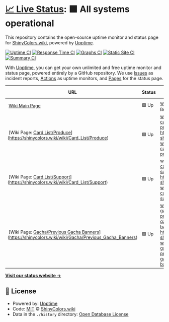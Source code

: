 # [📈 Live Status](https://status.shinycolors.wiki): <!--live status--> **🟩 All systems operational**

This repository contains the open-source uptime monitor and status page for [ShinyColors.wiki](https://shinycolors.wiki), powered by [Upptime](https://github.com/upptime/upptime).

[![Uptime CI](https://github.com/ShinyColorsWiki/Status/workflows/Uptime%20CI/badge.svg)](https://github.com/ShinyColorsWiki/Status/actions?query=workflow%3A%22Uptime+CI%22)
[![Response Time CI](https://github.com/ShinyColorsWiki/Status/workflows/Response%20Time%20CI/badge.svg)](https://github.com/ShinyColorsWiki/Status/actions?query=workflow%3A%22Response+Time+CI%22)
[![Graphs CI](https://github.com/ShinyColorsWiki/Status/workflows/Graphs%20CI/badge.svg)](https://github.com/ShinyColorsWiki/Status/actions?query=workflow%3A%22Graphs+CI%22)
[![Static Site CI](https://github.com/ShinyColorsWiki/Status/workflows/Static%20Site%20CI/badge.svg)](https://github.com/ShinyColorsWiki/Status/actions?query=workflow%3A%22Static+Site+CI%22)
[![Summary CI](https://github.com/ShinyColorsWiki/Status/workflows/Summary%20CI/badge.svg)](https://github.com/ShinyColorsWiki/Status/actions?query=workflow%3A%22Summary+CI%22)

With [Upptime](https://upptime.js.org), you can get your own unlimited and free uptime monitor and status page, powered entirely by a GitHub repository. We use [Issues](https://github.com/ShinyColorsWiki/Status/issues) as incident reports, [Actions](https://github.com/ShinyColorsWiki/Status/actions) as uptime monitors, and [Pages](https://status.shinycolors.wiki) for the status page.

<!--start: status pages-->
<!-- This summary is generated by Upptime (https://github.com/upptime/upptime) -->
<!-- Do not edit this manually, your changes will be overwritten -->
<!-- prettier-ignore -->
| URL | Status | History | Response Time | Uptime |
| --- | ------ | ------- | ------------- | ------ |
| <img alt="" src="https://favicons.githubusercontent.com/shinycolors.wiki" height="13"> [Wiki Main Page](https://shinycolors.wiki/wiki/Main_Page) | 🟩 Up | [wiki-main-page.yml](https://github.com/ShinyColorsWiki/Status/commits/HEAD/history/wiki-main-page.yml) | <details><summary><img alt="Response time graph" src="./graphs/wiki-main-page/response-time-week.png" height="20"> 688ms</summary><br><a href="https://status.shinycolors.wiki/history/wiki-main-page"><img alt="Response time 688" src="https://img.shields.io/endpoint?url=https%3A%2F%2Fraw.githubusercontent.com%2FShinyColorsWiki%2FStatus%2FHEAD%2Fapi%2Fwiki-main-page%2Fresponse-time.json"></a><br><a href="https://status.shinycolors.wiki/history/wiki-main-page"><img alt="24-hour response time 688" src="https://img.shields.io/endpoint?url=https%3A%2F%2Fraw.githubusercontent.com%2FShinyColorsWiki%2FStatus%2FHEAD%2Fapi%2Fwiki-main-page%2Fresponse-time-day.json"></a><br><a href="https://status.shinycolors.wiki/history/wiki-main-page"><img alt="7-day response time 688" src="https://img.shields.io/endpoint?url=https%3A%2F%2Fraw.githubusercontent.com%2FShinyColorsWiki%2FStatus%2FHEAD%2Fapi%2Fwiki-main-page%2Fresponse-time-week.json"></a><br><a href="https://status.shinycolors.wiki/history/wiki-main-page"><img alt="30-day response time 688" src="https://img.shields.io/endpoint?url=https%3A%2F%2Fraw.githubusercontent.com%2FShinyColorsWiki%2FStatus%2FHEAD%2Fapi%2Fwiki-main-page%2Fresponse-time-month.json"></a><br><a href="https://status.shinycolors.wiki/history/wiki-main-page"><img alt="1-year response time 688" src="https://img.shields.io/endpoint?url=https%3A%2F%2Fraw.githubusercontent.com%2FShinyColorsWiki%2FStatus%2FHEAD%2Fapi%2Fwiki-main-page%2Fresponse-time-year.json"></a></details> | <details><summary><a href="https://status.shinycolors.wiki/history/wiki-main-page">100.00%</a></summary><a href="https://status.shinycolors.wiki/history/wiki-main-page"><img alt="All-time uptime 100.00%" src="https://img.shields.io/endpoint?url=https%3A%2F%2Fraw.githubusercontent.com%2FShinyColorsWiki%2FStatus%2FHEAD%2Fapi%2Fwiki-main-page%2Fuptime.json"></a><br><a href="https://status.shinycolors.wiki/history/wiki-main-page"><img alt="24-hour uptime 100.00%" src="https://img.shields.io/endpoint?url=https%3A%2F%2Fraw.githubusercontent.com%2FShinyColorsWiki%2FStatus%2FHEAD%2Fapi%2Fwiki-main-page%2Fuptime-day.json"></a><br><a href="https://status.shinycolors.wiki/history/wiki-main-page"><img alt="7-day uptime 100.00%" src="https://img.shields.io/endpoint?url=https%3A%2F%2Fraw.githubusercontent.com%2FShinyColorsWiki%2FStatus%2FHEAD%2Fapi%2Fwiki-main-page%2Fuptime-week.json"></a><br><a href="https://status.shinycolors.wiki/history/wiki-main-page"><img alt="30-day uptime 100.00%" src="https://img.shields.io/endpoint?url=https%3A%2F%2Fraw.githubusercontent.com%2FShinyColorsWiki%2FStatus%2FHEAD%2Fapi%2Fwiki-main-page%2Fuptime-month.json"></a><br><a href="https://status.shinycolors.wiki/history/wiki-main-page"><img alt="1-year uptime 100.00%" src="https://img.shields.io/endpoint?url=https%3A%2F%2Fraw.githubusercontent.com%2FShinyColorsWiki%2FStatus%2FHEAD%2Fapi%2Fwiki-main-page%2Fuptime-year.json"></a></details>
| <img alt="" src="https://favicons.githubusercontent.com/shinycolors.wiki" height="13"> [Wiki Page: [Card List/Produce](https://shinycolors.wiki/wiki/Card_List/Produce)](https://shinycolors.wiki/wiki/Card_List/Produce) | 🟩 Up | [wiki-page-card-list-produce-https-shinycolors-wiki-wiki-card-list-produce.yml](https://github.com/ShinyColorsWiki/Status/commits/HEAD/history/wiki-page-card-list-produce-https-shinycolors-wiki-wiki-card-list-produce.yml) | <details><summary><img alt="Response time graph" src="./graphs/wiki-page-card-list-produce-https-shinycolors-wiki-wiki-card-list-produce/response-time-week.png" height="20"> 385ms</summary><br><a href="https://status.shinycolors.wiki/history/wiki-page-card-list-produce-https-shinycolors-wiki-wiki-card-list-produce"><img alt="Response time 385" src="https://img.shields.io/endpoint?url=https%3A%2F%2Fraw.githubusercontent.com%2FShinyColorsWiki%2FStatus%2FHEAD%2Fapi%2Fwiki-page-card-list-produce-https-shinycolors-wiki-wiki-card-list-produce%2Fresponse-time.json"></a><br><a href="https://status.shinycolors.wiki/history/wiki-page-card-list-produce-https-shinycolors-wiki-wiki-card-list-produce"><img alt="24-hour response time 385" src="https://img.shields.io/endpoint?url=https%3A%2F%2Fraw.githubusercontent.com%2FShinyColorsWiki%2FStatus%2FHEAD%2Fapi%2Fwiki-page-card-list-produce-https-shinycolors-wiki-wiki-card-list-produce%2Fresponse-time-day.json"></a><br><a href="https://status.shinycolors.wiki/history/wiki-page-card-list-produce-https-shinycolors-wiki-wiki-card-list-produce"><img alt="7-day response time 385" src="https://img.shields.io/endpoint?url=https%3A%2F%2Fraw.githubusercontent.com%2FShinyColorsWiki%2FStatus%2FHEAD%2Fapi%2Fwiki-page-card-list-produce-https-shinycolors-wiki-wiki-card-list-produce%2Fresponse-time-week.json"></a><br><a href="https://status.shinycolors.wiki/history/wiki-page-card-list-produce-https-shinycolors-wiki-wiki-card-list-produce"><img alt="30-day response time 385" src="https://img.shields.io/endpoint?url=https%3A%2F%2Fraw.githubusercontent.com%2FShinyColorsWiki%2FStatus%2FHEAD%2Fapi%2Fwiki-page-card-list-produce-https-shinycolors-wiki-wiki-card-list-produce%2Fresponse-time-month.json"></a><br><a href="https://status.shinycolors.wiki/history/wiki-page-card-list-produce-https-shinycolors-wiki-wiki-card-list-produce"><img alt="1-year response time 385" src="https://img.shields.io/endpoint?url=https%3A%2F%2Fraw.githubusercontent.com%2FShinyColorsWiki%2FStatus%2FHEAD%2Fapi%2Fwiki-page-card-list-produce-https-shinycolors-wiki-wiki-card-list-produce%2Fresponse-time-year.json"></a></details> | <details><summary><a href="https://status.shinycolors.wiki/history/wiki-page-card-list-produce-https-shinycolors-wiki-wiki-card-list-produce">100.00%</a></summary><a href="https://status.shinycolors.wiki/history/wiki-page-card-list-produce-https-shinycolors-wiki-wiki-card-list-produce"><img alt="All-time uptime 100.00%" src="https://img.shields.io/endpoint?url=https%3A%2F%2Fraw.githubusercontent.com%2FShinyColorsWiki%2FStatus%2FHEAD%2Fapi%2Fwiki-page-card-list-produce-https-shinycolors-wiki-wiki-card-list-produce%2Fuptime.json"></a><br><a href="https://status.shinycolors.wiki/history/wiki-page-card-list-produce-https-shinycolors-wiki-wiki-card-list-produce"><img alt="24-hour uptime 100.00%" src="https://img.shields.io/endpoint?url=https%3A%2F%2Fraw.githubusercontent.com%2FShinyColorsWiki%2FStatus%2FHEAD%2Fapi%2Fwiki-page-card-list-produce-https-shinycolors-wiki-wiki-card-list-produce%2Fuptime-day.json"></a><br><a href="https://status.shinycolors.wiki/history/wiki-page-card-list-produce-https-shinycolors-wiki-wiki-card-list-produce"><img alt="7-day uptime 100.00%" src="https://img.shields.io/endpoint?url=https%3A%2F%2Fraw.githubusercontent.com%2FShinyColorsWiki%2FStatus%2FHEAD%2Fapi%2Fwiki-page-card-list-produce-https-shinycolors-wiki-wiki-card-list-produce%2Fuptime-week.json"></a><br><a href="https://status.shinycolors.wiki/history/wiki-page-card-list-produce-https-shinycolors-wiki-wiki-card-list-produce"><img alt="30-day uptime 100.00%" src="https://img.shields.io/endpoint?url=https%3A%2F%2Fraw.githubusercontent.com%2FShinyColorsWiki%2FStatus%2FHEAD%2Fapi%2Fwiki-page-card-list-produce-https-shinycolors-wiki-wiki-card-list-produce%2Fuptime-month.json"></a><br><a href="https://status.shinycolors.wiki/history/wiki-page-card-list-produce-https-shinycolors-wiki-wiki-card-list-produce"><img alt="1-year uptime 100.00%" src="https://img.shields.io/endpoint?url=https%3A%2F%2Fraw.githubusercontent.com%2FShinyColorsWiki%2FStatus%2FHEAD%2Fapi%2Fwiki-page-card-list-produce-https-shinycolors-wiki-wiki-card-list-produce%2Fuptime-year.json"></a></details>
| <img alt="" src="https://favicons.githubusercontent.com/shinycolors.wiki" height="13"> [Wiki Page: [Card List/Support](https://shinycolors.wiki/wiki/Card_List/Support)](https://shinycolors.wiki/wiki/Card_List/Support) | 🟩 Up | [wiki-page-card-list-support-https-shinycolors-wiki-wiki-card-list-support.yml](https://github.com/ShinyColorsWiki/Status/commits/HEAD/history/wiki-page-card-list-support-https-shinycolors-wiki-wiki-card-list-support.yml) | <details><summary><img alt="Response time graph" src="./graphs/wiki-page-card-list-support-https-shinycolors-wiki-wiki-card-list-support/response-time-week.png" height="20"> 296ms</summary><br><a href="https://status.shinycolors.wiki/history/wiki-page-card-list-support-https-shinycolors-wiki-wiki-card-list-support"><img alt="Response time 296" src="https://img.shields.io/endpoint?url=https%3A%2F%2Fraw.githubusercontent.com%2FShinyColorsWiki%2FStatus%2FHEAD%2Fapi%2Fwiki-page-card-list-support-https-shinycolors-wiki-wiki-card-list-support%2Fresponse-time.json"></a><br><a href="https://status.shinycolors.wiki/history/wiki-page-card-list-support-https-shinycolors-wiki-wiki-card-list-support"><img alt="24-hour response time 296" src="https://img.shields.io/endpoint?url=https%3A%2F%2Fraw.githubusercontent.com%2FShinyColorsWiki%2FStatus%2FHEAD%2Fapi%2Fwiki-page-card-list-support-https-shinycolors-wiki-wiki-card-list-support%2Fresponse-time-day.json"></a><br><a href="https://status.shinycolors.wiki/history/wiki-page-card-list-support-https-shinycolors-wiki-wiki-card-list-support"><img alt="7-day response time 296" src="https://img.shields.io/endpoint?url=https%3A%2F%2Fraw.githubusercontent.com%2FShinyColorsWiki%2FStatus%2FHEAD%2Fapi%2Fwiki-page-card-list-support-https-shinycolors-wiki-wiki-card-list-support%2Fresponse-time-week.json"></a><br><a href="https://status.shinycolors.wiki/history/wiki-page-card-list-support-https-shinycolors-wiki-wiki-card-list-support"><img alt="30-day response time 296" src="https://img.shields.io/endpoint?url=https%3A%2F%2Fraw.githubusercontent.com%2FShinyColorsWiki%2FStatus%2FHEAD%2Fapi%2Fwiki-page-card-list-support-https-shinycolors-wiki-wiki-card-list-support%2Fresponse-time-month.json"></a><br><a href="https://status.shinycolors.wiki/history/wiki-page-card-list-support-https-shinycolors-wiki-wiki-card-list-support"><img alt="1-year response time 296" src="https://img.shields.io/endpoint?url=https%3A%2F%2Fraw.githubusercontent.com%2FShinyColorsWiki%2FStatus%2FHEAD%2Fapi%2Fwiki-page-card-list-support-https-shinycolors-wiki-wiki-card-list-support%2Fresponse-time-year.json"></a></details> | <details><summary><a href="https://status.shinycolors.wiki/history/wiki-page-card-list-support-https-shinycolors-wiki-wiki-card-list-support">100.00%</a></summary><a href="https://status.shinycolors.wiki/history/wiki-page-card-list-support-https-shinycolors-wiki-wiki-card-list-support"><img alt="All-time uptime 100.00%" src="https://img.shields.io/endpoint?url=https%3A%2F%2Fraw.githubusercontent.com%2FShinyColorsWiki%2FStatus%2FHEAD%2Fapi%2Fwiki-page-card-list-support-https-shinycolors-wiki-wiki-card-list-support%2Fuptime.json"></a><br><a href="https://status.shinycolors.wiki/history/wiki-page-card-list-support-https-shinycolors-wiki-wiki-card-list-support"><img alt="24-hour uptime 100.00%" src="https://img.shields.io/endpoint?url=https%3A%2F%2Fraw.githubusercontent.com%2FShinyColorsWiki%2FStatus%2FHEAD%2Fapi%2Fwiki-page-card-list-support-https-shinycolors-wiki-wiki-card-list-support%2Fuptime-day.json"></a><br><a href="https://status.shinycolors.wiki/history/wiki-page-card-list-support-https-shinycolors-wiki-wiki-card-list-support"><img alt="7-day uptime 100.00%" src="https://img.shields.io/endpoint?url=https%3A%2F%2Fraw.githubusercontent.com%2FShinyColorsWiki%2FStatus%2FHEAD%2Fapi%2Fwiki-page-card-list-support-https-shinycolors-wiki-wiki-card-list-support%2Fuptime-week.json"></a><br><a href="https://status.shinycolors.wiki/history/wiki-page-card-list-support-https-shinycolors-wiki-wiki-card-list-support"><img alt="30-day uptime 100.00%" src="https://img.shields.io/endpoint?url=https%3A%2F%2Fraw.githubusercontent.com%2FShinyColorsWiki%2FStatus%2FHEAD%2Fapi%2Fwiki-page-card-list-support-https-shinycolors-wiki-wiki-card-list-support%2Fuptime-month.json"></a><br><a href="https://status.shinycolors.wiki/history/wiki-page-card-list-support-https-shinycolors-wiki-wiki-card-list-support"><img alt="1-year uptime 100.00%" src="https://img.shields.io/endpoint?url=https%3A%2F%2Fraw.githubusercontent.com%2FShinyColorsWiki%2FStatus%2FHEAD%2Fapi%2Fwiki-page-card-list-support-https-shinycolors-wiki-wiki-card-list-support%2Fuptime-year.json"></a></details>
| <img alt="" src="https://favicons.githubusercontent.com/shinycolors.wiki" height="13"> [Wiki Page: [Gacha/Previous Gacha Banners](https://shinycolors.wiki/wiki/Gacha/Previous_Gacha_Banners)](https://shinycolors.wiki/wiki/Gacha/Previous_Gacha_Banners) | 🟩 Up | [wiki-page-gacha-previous-gacha-banners-https-shinycolors-wiki-wiki-gacha-previous-gacha-banners.yml](https://github.com/ShinyColorsWiki/Status/commits/HEAD/history/wiki-page-gacha-previous-gacha-banners-https-shinycolors-wiki-wiki-gacha-previous-gacha-banners.yml) | <details><summary><img alt="Response time graph" src="./graphs/wiki-page-gacha-previous-gacha-banners-https-shinycolors-wiki-wiki-gacha-previous-gacha-banners/response-time-week.png" height="20"> 296ms</summary><br><a href="https://status.shinycolors.wiki/history/wiki-page-gacha-previous-gacha-banners-https-shinycolors-wiki-wiki-gacha-previous-gacha-banners"><img alt="Response time 296" src="https://img.shields.io/endpoint?url=https%3A%2F%2Fraw.githubusercontent.com%2FShinyColorsWiki%2FStatus%2FHEAD%2Fapi%2Fwiki-page-gacha-previous-gacha-banners-https-shinycolors-wiki-wiki-gacha-previous-gacha-banners%2Fresponse-time.json"></a><br><a href="https://status.shinycolors.wiki/history/wiki-page-gacha-previous-gacha-banners-https-shinycolors-wiki-wiki-gacha-previous-gacha-banners"><img alt="24-hour response time 296" src="https://img.shields.io/endpoint?url=https%3A%2F%2Fraw.githubusercontent.com%2FShinyColorsWiki%2FStatus%2FHEAD%2Fapi%2Fwiki-page-gacha-previous-gacha-banners-https-shinycolors-wiki-wiki-gacha-previous-gacha-banners%2Fresponse-time-day.json"></a><br><a href="https://status.shinycolors.wiki/history/wiki-page-gacha-previous-gacha-banners-https-shinycolors-wiki-wiki-gacha-previous-gacha-banners"><img alt="7-day response time 296" src="https://img.shields.io/endpoint?url=https%3A%2F%2Fraw.githubusercontent.com%2FShinyColorsWiki%2FStatus%2FHEAD%2Fapi%2Fwiki-page-gacha-previous-gacha-banners-https-shinycolors-wiki-wiki-gacha-previous-gacha-banners%2Fresponse-time-week.json"></a><br><a href="https://status.shinycolors.wiki/history/wiki-page-gacha-previous-gacha-banners-https-shinycolors-wiki-wiki-gacha-previous-gacha-banners"><img alt="30-day response time 296" src="https://img.shields.io/endpoint?url=https%3A%2F%2Fraw.githubusercontent.com%2FShinyColorsWiki%2FStatus%2FHEAD%2Fapi%2Fwiki-page-gacha-previous-gacha-banners-https-shinycolors-wiki-wiki-gacha-previous-gacha-banners%2Fresponse-time-month.json"></a><br><a href="https://status.shinycolors.wiki/history/wiki-page-gacha-previous-gacha-banners-https-shinycolors-wiki-wiki-gacha-previous-gacha-banners"><img alt="1-year response time 296" src="https://img.shields.io/endpoint?url=https%3A%2F%2Fraw.githubusercontent.com%2FShinyColorsWiki%2FStatus%2FHEAD%2Fapi%2Fwiki-page-gacha-previous-gacha-banners-https-shinycolors-wiki-wiki-gacha-previous-gacha-banners%2Fresponse-time-year.json"></a></details> | <details><summary><a href="https://status.shinycolors.wiki/history/wiki-page-gacha-previous-gacha-banners-https-shinycolors-wiki-wiki-gacha-previous-gacha-banners">100.00%</a></summary><a href="https://status.shinycolors.wiki/history/wiki-page-gacha-previous-gacha-banners-https-shinycolors-wiki-wiki-gacha-previous-gacha-banners"><img alt="All-time uptime 100.00%" src="https://img.shields.io/endpoint?url=https%3A%2F%2Fraw.githubusercontent.com%2FShinyColorsWiki%2FStatus%2FHEAD%2Fapi%2Fwiki-page-gacha-previous-gacha-banners-https-shinycolors-wiki-wiki-gacha-previous-gacha-banners%2Fuptime.json"></a><br><a href="https://status.shinycolors.wiki/history/wiki-page-gacha-previous-gacha-banners-https-shinycolors-wiki-wiki-gacha-previous-gacha-banners"><img alt="24-hour uptime 100.00%" src="https://img.shields.io/endpoint?url=https%3A%2F%2Fraw.githubusercontent.com%2FShinyColorsWiki%2FStatus%2FHEAD%2Fapi%2Fwiki-page-gacha-previous-gacha-banners-https-shinycolors-wiki-wiki-gacha-previous-gacha-banners%2Fuptime-day.json"></a><br><a href="https://status.shinycolors.wiki/history/wiki-page-gacha-previous-gacha-banners-https-shinycolors-wiki-wiki-gacha-previous-gacha-banners"><img alt="7-day uptime 100.00%" src="https://img.shields.io/endpoint?url=https%3A%2F%2Fraw.githubusercontent.com%2FShinyColorsWiki%2FStatus%2FHEAD%2Fapi%2Fwiki-page-gacha-previous-gacha-banners-https-shinycolors-wiki-wiki-gacha-previous-gacha-banners%2Fuptime-week.json"></a><br><a href="https://status.shinycolors.wiki/history/wiki-page-gacha-previous-gacha-banners-https-shinycolors-wiki-wiki-gacha-previous-gacha-banners"><img alt="30-day uptime 100.00%" src="https://img.shields.io/endpoint?url=https%3A%2F%2Fraw.githubusercontent.com%2FShinyColorsWiki%2FStatus%2FHEAD%2Fapi%2Fwiki-page-gacha-previous-gacha-banners-https-shinycolors-wiki-wiki-gacha-previous-gacha-banners%2Fuptime-month.json"></a><br><a href="https://status.shinycolors.wiki/history/wiki-page-gacha-previous-gacha-banners-https-shinycolors-wiki-wiki-gacha-previous-gacha-banners"><img alt="1-year uptime 100.00%" src="https://img.shields.io/endpoint?url=https%3A%2F%2Fraw.githubusercontent.com%2FShinyColorsWiki%2FStatus%2FHEAD%2Fapi%2Fwiki-page-gacha-previous-gacha-banners-https-shinycolors-wiki-wiki-gacha-previous-gacha-banners%2Fuptime-year.json"></a></details>

<!--end: status pages-->

[**Visit our status website →**](https://status.shinycolors.wiki)

## 📄 License

- Powered by: [Upptime](https://github.com/upptime/upptime)
- Code: [MIT](./LICENSE) © [ShinyColors.wiki](https://shinycolors.wiki)
- Data in the `./history` directory: [Open Database License](https://opendatacommons.org/licenses/odbl/1-0/)
